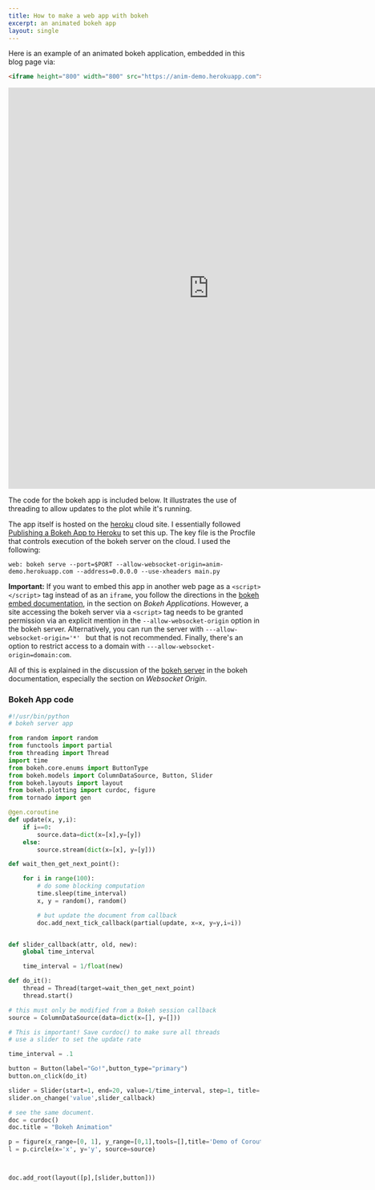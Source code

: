 ```yaml
---
title: How to make a web app with bokeh
excerpt: an animated bokeh app
layout: single
---
```



Here is an example of an animated bokeh application, embedded in this blog page
via:
```html
<iframe height="800" width="800" src="https://anim-demo.herokuapp.com"></iframe>
```
<iframe height="800" width="800" frameborder="0" border="0" src="http://anim-demo.herokuapp.com"></iframe>

The code for the bokeh app is included below.  It illustrates the use of threading to allow
updates to the plot while it's running.

The app itself is hosted on the [heroku](http://www.heroku.com) cloud site.  I essentially
followed [Publishing a Bokeh App to Heroku](https://barnesanalytics.com/publishing-a-bokeh-app-to-heroku) to set this up.  The key file is the Procfile that controls
execution of the bokeh server on the cloud.  I used the following:

```
web: bokeh serve --port=$PORT --allow-websocket-origin=anim-demo.herokuapp.com --address=0.0.0.0 --use-xheaders main.py
```

**Important:** If you want to embed this app in another web page as a ```<script></script>``` tag instead of
as an ```iframe```, you follow the directions in the [bokeh embed documentation](https://bokeh.pydata.org/en/latest/docs/user_guide/embed.html), in the section on *Bokeh Applications*.  However, a site
accessing the bokeh server via a ```<script>``` tag needs to be granted permission via an explicit mention in the ```--allow-websocket-origin``` option in the bokeh server.  Alternatively, you can run the server with ```---allow-websocket-origin='*' ``` but that is not recommended.  Finally,
there's an option to restrict access to a domain with ```---allow-websocket-origin=domain:com```.

All of this is explained in 
the discussion of the [bokeh server](https://bokeh.pydata.org/en/latest/docs/user_guide/server.html) in the bokeh documentation, especially the section on *Websocket Origin*.

### Bokeh App code

```python
#!/usr/bin/python
# bokeh server app

from random import random
from functools import partial
from threading import Thread
import time
from bokeh.core.enums import ButtonType
from bokeh.models import ColumnDataSource, Button, Slider
from bokeh.layouts import layout
from bokeh.plotting import curdoc, figure
from tornado import gen

@gen.coroutine
def update(x, y,i):
    if i==0:
        source.data=dict(x=[x],y=[y])
    else:
        source.stream(dict(x=[x], y=[y]))

def wait_then_get_next_point():

    for i in range(100):
        # do some blocking computation
        time.sleep(time_interval)
        x, y = random(), random()

        # but update the document from callback
        doc.add_next_tick_callback(partial(update, x=x, y=y,i=i))


def slider_callback(attr, old, new):
    global time_interval

    time_interval = 1/float(new)

def do_it():
    thread = Thread(target=wait_then_get_next_point)
    thread.start()

# this must only be modified from a Bokeh session callback
source = ColumnDataSource(data=dict(x=[], y=[]))

# This is important! Save curdoc() to make sure all threads
# use a slider to set the update rate

time_interval = .1

button = Button(label="Go!",button_type="primary")
button.on_click(do_it)

slider = Slider(start=1, end=20, value=1/time_interval, step=1, title='Updates per Second')
slider.on_change('value',slider_callback)

# see the same document.
doc = curdoc()
doc.title = "Bokeh Animation"

p = figure(x_range=[0, 1], y_range=[0,1],tools=[],title='Demo of Coroutines\n in Bokeh Animation')
l = p.circle(x='x', y='y', source=source)



doc.add_root(layout([p],[slider,button]))
```


